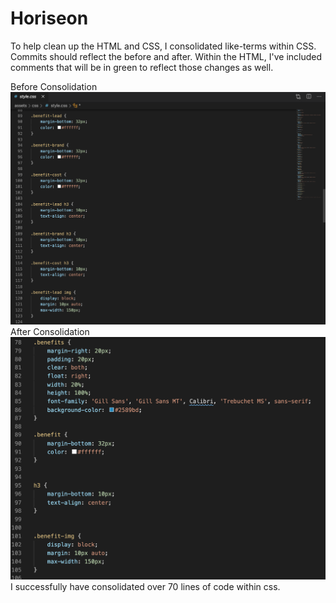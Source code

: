 <link rel="stylesheet" href="./assets/css/readme.css">

<h1 class="header">Horiseon</h1>

<p>To help clean up the HTML and CSS, I consolidated like-terms within CSS. Commits should reflect the before and after. Within the HTML, I've included comments that will be in green to reflect those changes as well.</p>

<section>
    <div style="float:left;">
    Before Consolidation
    <div style="float:left;">
    <img src="assets/images/Before-screenshot.png" class="Bscreenshot" alt="Screenshot">
    </div>
</section>

<section>
<div style="float:left;">
After Consolidation
<div style="float:left;">
<img src="assets/images/Screenshot-for-readme.PNG" class="screenshot" alt="Screenshot">
</div>

<p> I successfully have consolidated over 70 lines of code within css. </p>

</section>